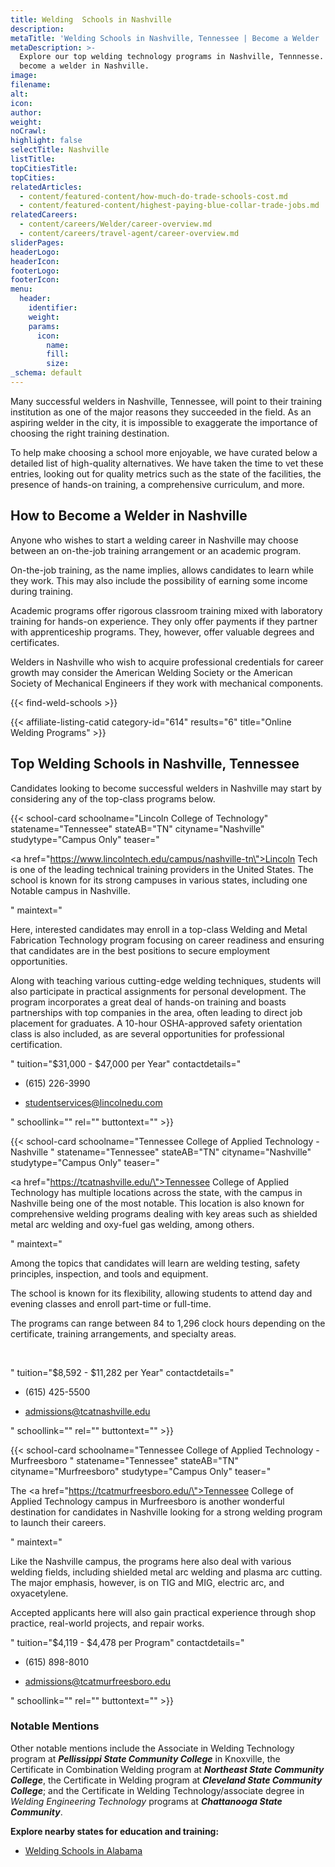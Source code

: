 ```yaml
---
title: Welding  Schools in Nashville
description:
metaTitle: 'Welding Schools in Nashville, Tennessee | Become a Welder '
metaDescription: >-
  Explore our top welding technology programs in Nashville, Tennnesse. Learn to
  become a welder in Nashville.
image:
filename:
alt:
icon:
author:
weight:
noCrawl:
highlight: false
selectTitle: Nashville
listTitle:
topCitiesTitle:
topCities:
relatedArticles:
  - content/featured-content/how-much-do-trade-schools-cost.md
  - content/featured-content/highest-paying-blue-collar-trade-jobs.md
relatedCareers:
  - content/careers/Welder/career-overview.md
  - content/careers/travel-agent/career-overview.md
sliderPages:
headerLogo:
headerIcon:
footerLogo:
footerIcon:
menu:
  header:
    identifier:
    weight:
    params:
      icon:
        name:
        fill:
        size:
_schema: default
---
```

Many successful welders in Nashville, Tennessee, will point to their training institution as one of the major reasons they succeeded in the field. As an aspiring welder in the city, it is impossible to exaggerate the importance of choosing the right training destination.

To help make choosing a school more enjoyable, we have curated below a detailed list of high-quality alternatives. We have taken the time to vet these entries, looking out for quality metrics such as the state of the facilities, the presence of hands-on training, a comprehensive curriculum, and more.

## **How to Become a Welder in Nashville**

Anyone who wishes to start a welding career in Nashville may choose between an on-the-job training arrangement or an academic program.

On-the-job training, as the name implies, allows candidates to learn while they work. This may also include the possibility of earning some income during training.

Academic programs offer rigorous classroom training mixed with laboratory training for hands-on experience. They only offer payments if they partner with apprenticeship programs. They, however, offer valuable degrees and certificates.

Welders in Nashville who wish to acquire professional credentials for career growth may consider the American Welding Society or the American Society of Mechanical Engineers if they work with mechanical components.

{{< find-weld-schools >}}

{{< affiliate-listing-catid category-id="614" results="6" title="Online Welding Programs" >}}

## **Top Welding Schools in Nashville, Tennessee**

Candidates looking to become successful welders in Nashville may start by considering any of the top-class programs below.

{{< school-card schoolname="Lincoln College of Technology" statename="Tennessee" stateAB="TN" cityname="Nashville" studytype="Campus Only" teaser="<p><a href=\"https://www.lincolntech.edu/campus/nashville-tn\">Lincoln Tech</a> is one of the leading technical training providers in the United States. The school is known for its strong campuses in various states, including one Notable campus in Nashville.</p>" maintext="<p>Here, interested candidates may enroll in a top-class Welding and Metal Fabrication Technology program focusing on career readiness and ensuring that candidates are in the best positions to secure employment opportunities.</p><p>Along with teaching various cutting-edge welding techniques, students will also participate in practical assignments for personal development. The program incorporates a great deal of hands-on training and boasts partnerships with top companies in the area, often leading to direct job placement for graduates. A 10-hour OSHA-approved safety orientation class is also included, as are several opportunities for professional certification.</p>" tuition="$31,000 - $47,000 per Year" contactdetails="<ul><li><p>(615) 226-3990</p></li><li><p>studentservices@lincolnedu.com</p></li></ul>" schoollink="" rel="" buttontext="" >}}

{{< school-card schoolname="Tennessee College of Applied Technology - Nashville " statename="Tennessee" stateAB="TN" cityname="Nashville" studytype="Campus Only" teaser="<p><a href=\"https://tcatnashville.edu/\">Tennessee College of Applied Technology </a>has multiple locations across the state, with the campus in Nashville being one of the most notable. This location is also known for comprehensive welding programs dealing with key areas such as shielded metal arc welding and oxy-fuel gas welding, among others.</p>" maintext="<p>Among the topics that candidates will learn are welding testing, safety principles, inspection, and tools and equipment.</p><p>The school is known for its flexibility, allowing students to attend day and evening classes and enroll part-time or full-time.</p><p>The programs can range between 84 to 1,296 clock hours depending on the certificate, training arrangements, and specialty areas.</p><p><br /></p>" tuition="$8,592 - $11,282 per Year" contactdetails="<ul><li><p>(615) 425-5500</p></li><li><p>admissions@tcatnashville.edu</p></li></ul>" schoollink="" rel="" buttontext="" >}}

{{< school-card schoolname="Tennessee College of Applied Technology - Murfreesboro " statename="Tennessee" stateAB="TN" cityname="Murfreesboro" studytype="Campus Only" teaser="<p>The <a href=\"https://tcatmurfreesboro.edu/\">Tennessee College of Applied Technology</a> campus in Murfreesboro is another wonderful destination for candidates in Nashville looking for a strong welding program to launch their careers.</p>" maintext="<p>Like the Nashville campus, the programs here also deal with various welding fields, including shielded metal arc welding and plasma arc cutting. The major emphasis, however, is on TIG and MIG, electric arc, and oxyacetylene.</p><p>Accepted applicants here will also gain practical experience through shop practice, real-world projects, and repair works.</p>" tuition="$4,119 - $4,478 per Program" contactdetails="<ul><li><p>(615) 898-8010</p></li><li><p>admissions@tcatmurfreesboro.edu</p></li></ul>" schoollink="" rel="" buttontext="" >}}

### **Notable Mentions**

Other notable mentions include the Associate in Welding Technology program at ***Pellissippi State Community College*** in Knoxville, the Certificate in Combination Welding program at ***Northeast State Community College***, the Certificate in Welding program at ***Cleveland State Community College***; and the Certificate in Welding Technology/associate degree in *Welding Engineering Technology* programs at ***Chattanooga State Community***.

**Explore nearby states for education and training:**

* [Welding Schools in Alabama](https://toptradeschools.com/near-you/welder/alabama/)